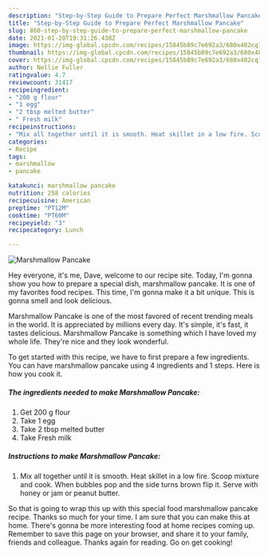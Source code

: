 ```yaml
---
description: "Step-by-Step Guide to Prepare Perfect Marshmallow Pancake"
title: "Step-by-Step Guide to Prepare Perfect Marshmallow Pancake"
slug: 860-step-by-step-guide-to-prepare-perfect-marshmallow-pancake
date: 2021-01-20T19:31:26.438Z
image: https://img-global.cpcdn.com/recipes/15845b89c7e692a3/680x482cq70/marshmallow-pancake-recipe-main-photo.jpg
thumbnail: https://img-global.cpcdn.com/recipes/15845b89c7e692a3/680x482cq70/marshmallow-pancake-recipe-main-photo.jpg
cover: https://img-global.cpcdn.com/recipes/15845b89c7e692a3/680x482cq70/marshmallow-pancake-recipe-main-photo.jpg
author: Nellie Fuller
ratingvalue: 4.7
reviewcount: 31417
recipeingredient:
- "200 g flour"
- "1 egg"
- "2 tbsp melted butter"
- " Fresh milk"
recipeinstructions:
- "Mix all together until it is smooth. Heat skillet in a low fire. Scoop mixture and cook. When bubbles pop and the side turns brown flip it. Serve with honey or jam or peanut butter."
categories:
- Recipe
tags:
- marshmallow
- pancake

katakunci: marshmallow pancake 
nutrition: 258 calories
recipecuisine: American
preptime: "PT12M"
cooktime: "PT60M"
recipeyield: "3"
recipecategory: Lunch

---
```



![Marshmallow Pancake](https://img-global.cpcdn.com/recipes/15845b89c7e692a3/680x482cq70/marshmallow-pancake-recipe-main-photo.jpg)

Hey everyone, it's me, Dave, welcome to our recipe site. Today, I'm gonna show you how to prepare a special dish, marshmallow pancake. It is one of my favorites food recipes. This time, I'm gonna make it a bit unique. This is gonna smell and look delicious.



Marshmallow Pancake is one of the most favored of recent trending meals in the world. It is appreciated by millions every day. It's simple, it's fast, it tastes delicious. Marshmallow Pancake is something which I have loved my whole life. They're nice and they look wonderful.


To get started with this recipe, we have to first prepare a few ingredients. You can have marshmallow pancake using 4 ingredients and 1 steps. Here is how you cook it.

<!--inarticleads1-->

##### The ingredients needed to make Marshmallow Pancake:

1. Get 200 g flour
1. Take 1 egg
1. Take 2 tbsp melted butter
1. Take  Fresh milk




<!--inarticleads2-->

##### Instructions to make Marshmallow Pancake:

1. Mix all together until it is smooth. Heat skillet in a low fire. Scoop mixture and cook. When bubbles pop and the side turns brown flip it. Serve with honey or jam or peanut butter.




So that is going to wrap this up with this special food marshmallow pancake recipe. Thanks so much for your time. I am sure that you can make this at home. There's gonna be more interesting food at home recipes coming up. Remember to save this page on your browser, and share it to your family, friends and colleague. Thanks again for reading. Go on get cooking!
